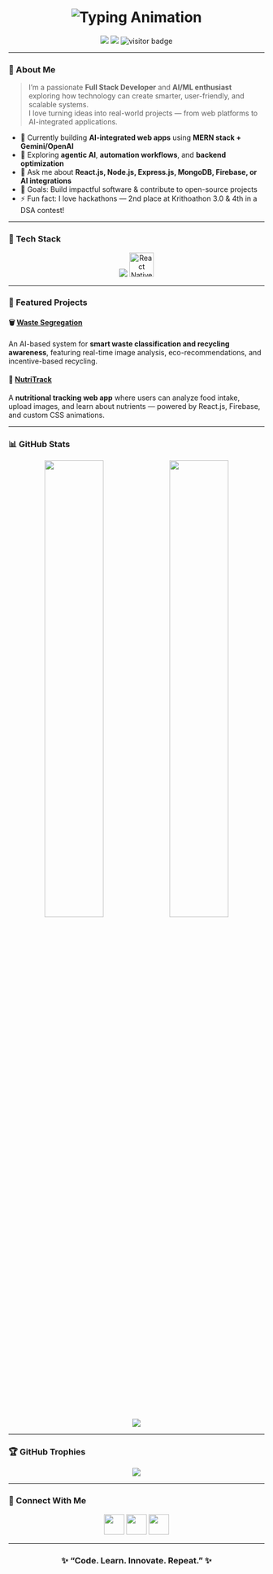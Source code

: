 <!-- Futuristic Dark Themed GitHub Profile README for Akhil Kumar -->

<!-- Header Banner -->
<h1 align="center">
  <img src="https://readme-typing-svg.herokuapp.com?font=Orbitron&size=30&duration=3000&color=00FFFF&center=true&vCenter=true&width=600&lines=👋+Hey%2C+I'm+Akhil+Kumar+Reddy!;💻+Full+Stack+Developer;🚀+MERN+%7C+React+Native+%7C+AI/ML+Explorer;✨+Building+Creative+and+Smart+Apps!" alt="Typing Animation">

</h1>

<!-- Badges -->
<p align="center">
  <a href="mailto:akhil35177@gmail.com"><img src="https://img.shields.io/badge/Email-akhil35177%40gmail.com-blue?logo=gmail&logoColor=white"></a>
  <a href="https://www.linkedin.com/in/akhil-kumar-reddy-ambati-a34a792a9/"><img src="https://img.shields.io/badge/LinkedIn-Akhil%20Kumar%20Reddy-blue?logo=linkedin"></a>
  <img src="https://komarev.com/ghpvc/?username=Akhil3517&label=Visitors&color=0e75b6&style=flat" alt="visitor badge"/>
</p>

---

### 🧠 About Me

> I’m a passionate **Full Stack Developer** and **AI/ML enthusiast** exploring how technology can create smarter, user-friendly, and scalable systems.  
> I love turning ideas into real-world projects — from web platforms to AI-integrated applications.

- 🔭 Currently building **AI-integrated web apps** using **MERN stack + Gemini/OpenAI**
- 🌱 Exploring **agentic AI**, **automation workflows**, and **backend optimization**
- 💬 Ask me about **React.js, Node.js, Express.js, MongoDB, Firebase, or AI integrations**
- 🎯 Goals: Build impactful software & contribute to open-source projects
- ⚡ Fun fact: I love hackathons — 2nd place at Krithoathon 3.0 & 4th in a DSA contest!

---

### 🧩 Tech Stack

<p align="center">
  <img src="https://skillicons.dev/icons?i=html,css,js,react,nextjs,nodejs,express,mongodb,firebase,git,github,python,java,tailwind" />
<img src="https://www.onu.ro/wp/wp-content/uploads/2020/03/react-native-logo-884x1024.png" alt="React Native" width="48" height="48" />

</p>


---

### 🚀 Featured Projects

#### 🗑️ [Waste Segregation](https://github.com/Akhil3517/Waste-Segregation)
An AI-based system for **smart waste classification and recycling awareness**, featuring real-time image analysis, eco-recommendations, and incentive-based recycling.

#### 🍎 [NutriTrack](https://github.com/Akhil3517/Nutrition-Tracker)
A **nutritional tracking web app** where users can analyze food intake, upload images, and learn about nutrients — powered by React.js, Firebase, and custom CSS animations.

---

### 📊 GitHub Stats

<p align="center">
  <img width="48%" src="https://github-readme-stats.vercel.app/api?username=Akhil3517&show_icons=true&theme=radical&hide_border=true" />
  <img width="48%" src="https://github-readme-streak-stats.herokuapp.com/?user=Akhil3517&theme=radical&hide_border=true" />
</p>

<p align="center">
  <img src="https://github-readme-activity-graph.vercel.app/graph?username=Akhil3517&theme=react-dark&hide_border=true&area=true" />
</p>

---

### 🏆 GitHub Trophies

<p align="center">
  <img src="https://github-profile-trophy.vercel.app/?username=Akhil3517&theme=radical&no-frame=true&no-bg=true&margin-w=5" />
</p>

---

### 🤝 Connect With Me

<p align="center">
  <a href="mailto:akhil35177@gmail.com"><img src="https://img.icons8.com/color/48/gmail.png" width="40" /></a>
  <a href="https://www.linkedin.com/in/akhil-kumar-reddy-ambati-a34a792a9/"><img src="https://img.icons8.com/color/48/linkedin.png" width="40" /></a>
  <a href="https://github.com/Akhil3517"><img src="https://img.icons8.com/fluency/48/github.png" width="40" /></a>
</p>

---

<h3 align="center">✨ “Code. Learn. Innovate. Repeat.” ✨</h3>
